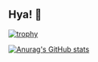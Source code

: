 ## Hya! 👋

[![trophy](https://github-profile-trophy.vercel.app/?username=pedropilla&theme=onedark)](https://github.com/ryo-ma/github-profile-trophy)

[![Anurag's GitHub stats](https://github-readme-stats.vercel.app/api?username=pedropilla)](https://github.com/anuraghazra/github-readme-stats)
